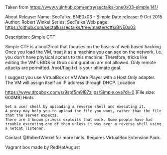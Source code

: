 Taken from https://www.vulnhub.com/entry/sectalks-bne0x03-simple,141/ 

About Release:
    Name: SecTalks: BNE0x03 - Simple
    Date release: 9 Oct 2015
    Author: Robert Winkel
    Series: SecTalks
    Web page: https://github.com/sectalks/sectalks/tree/master/ctfs/BNE0x03

Description:
Simple CTF

Simple CTF is a boot2root that focuses on the basics of web based hacking. Once you load the VM, treat it as a machine you can see on the network, i.e. you don't have physical access to this machine. Therefore, tricks like editing the VM's BIOS or Grub configuration are not allowed. Only remote attacks are permitted. /root/flag.txt is your ultimate goal.

I suggest you use VirtualBox or VMWare Player with a Host Only adapter. The VM will assign itself an IP address through DHCP.
Location

https://www.dropbox.com/s/9spf5m9l87zjlps/Simple.ova?dl=0 [File size: 600MB]
Hints

    Get a user shell by uploading a reverse shell and executing it.
    A proxy may help you to upload the file you want, rather than the file that the server expects.
    There are 3 known privesc exploits that work. Some people have had trouble executing one of them unless it was over a reverse shell using a netcat listener.

Contact @RobertWinkel for more hints.
Requires VirtualBox Extension Pack.
 
Vagrant box made by RedHatAugust
